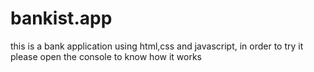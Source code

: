 # bankist.app
this is a bank application using html,css and javascript, in order to try it please open the console to know how it works
